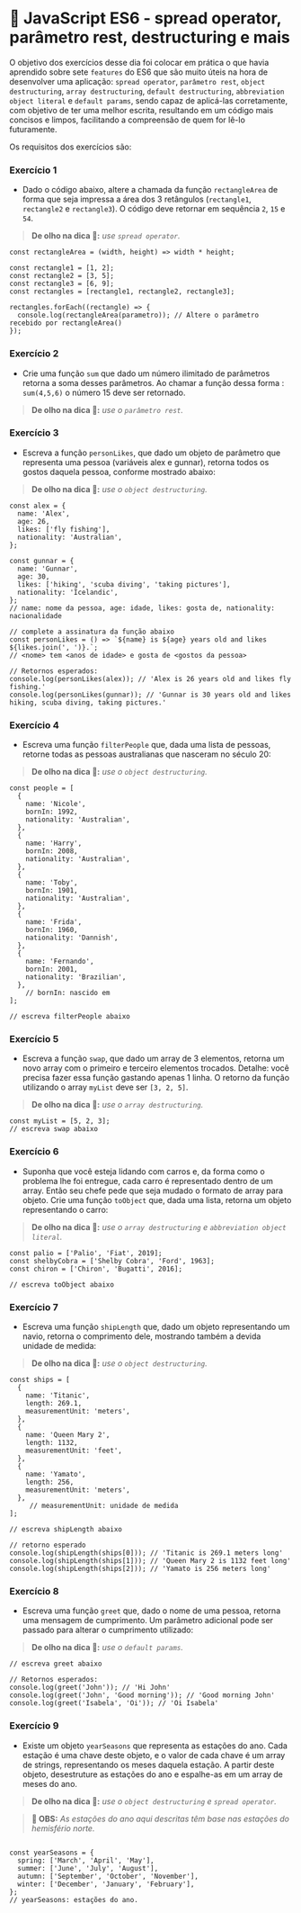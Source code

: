 # :pencil: JavaScript ES6 - spread operator, parâmetro rest, destructuring e mais

O objetivo dos exercícios desse dia foi colocar em prática o que havia aprendido sobre sete `features` do ES6 que são muito úteis na hora de desenvolver uma aplicação: `spread operator`, `parâmetro rest`, `object destructuring`, `array destructuring`, `default destructuring`, `abbreviation object literal` e `default params`, sendo capaz de aplicá-las corretamente, com objetivo de ter uma melhor escrita, resultando em um código mais concisos e limpos, facilitando a compreensão de quem for lê-lo futuramente.

Os requisitos dos exercícios são:

### Exercício 1

- Dado o código abaixo, altere a chamada da função `rectangleArea` de forma que seja impressa a área dos 3 retângulos (`rectangle1`, `rectangle2` e `rectangle3`). O código deve retornar em sequência `2`, `15` e `54`.

> **De olho na dica 👀:** _use `spread operator`._

```
const rectangleArea = (width, height) => width * height;

const rectangle1 = [1, 2];
const rectangle2 = [3, 5];
const rectangle3 = [6, 9];
const rectangles = [rectangle1, rectangle2, rectangle3];

rectangles.forEach((rectangle) => {
  console.log(rectangleArea(parametro)); // Altere o parâmetro recebido por rectangleArea()
});
```

### Exercício 2

- Crie uma função `sum` que dado um número ilimitado de parâmetros retorna a soma desses parâmetros. Ao chamar a função dessa forma : `sum(4,5,6)` o número 15 deve ser retornado.

> **De olho na dica 👀:** _use o `parâmetro rest`._

### Exercício 3

- Escreva a função `personLikes`, que dado um objeto de parâmetro que representa uma pessoa (variáveis alex e gunnar), retorna todos os gostos daquela pessoa, conforme mostrado abaixo:

> **De olho na dica 👀:** _use o `object destructuring`._

```
const alex = {
  name: 'Alex',
  age: 26,
  likes: ['fly fishing'],
  nationality: 'Australian',
};

const gunnar = {
  name: 'Gunnar',
  age: 30,
  likes: ['hiking', 'scuba diving', 'taking pictures'],
  nationality: 'Icelandic',
};
// name: nome da pessoa, age: idade, likes: gosta de, nationality: nacionalidade

// complete a assinatura da função abaixo
const personLikes = () => `${name} is ${age} years old and likes ${likes.join(', ')}.`;
// <nome> tem <anos de idade> e gosta de <gostos da pessoa>

// Retornos esperados:
console.log(personLikes(alex)); // 'Alex is 26 years old and likes fly fishing.'
console.log(personLikes(gunnar)); // 'Gunnar is 30 years old and likes hiking, scuba diving, taking pictures.'
```

### Exercício 4

- Escreva uma função `filterPeople` que, dada uma lista de pessoas, retorne todas as pessoas australianas que nasceram no século 20:

> **De olho na dica 👀:** _use o `object destructuring`._

```
const people = [
  {
    name: 'Nicole',
    bornIn: 1992,
    nationality: 'Australian',
  },
  {
    name: 'Harry',
    bornIn: 2008,
    nationality: 'Australian',
  },
  {
    name: 'Toby',
    bornIn: 1901,
    nationality: 'Australian',
  },
  {
    name: 'Frida',
    bornIn: 1960,
    nationality: 'Dannish',
  },
  {
    name: 'Fernando',
    bornIn: 2001,
    nationality: 'Brazilian',
  },
    // bornIn: nascido em
];

// escreva filterPeople abaixo
```

### Exercício 5

- Escreva a função `swap`, que dado um array de 3 elementos, retorna um novo array com o primeiro e terceiro elementos trocados. Detalhe: você precisa fazer essa função gastando apenas 1 linha. O retorno da função utilizando o array `myList` deve ser `[3, 2, 5]`.

> **De olho na dica 👀:** _use o `array destructuring`._

```
const myList = [5, 2, 3];
// escreva swap abaixo
```

### Exercício 6

- Suponha que você esteja lidando com carros e, da forma como o problema lhe foi entregue, cada carro é representado dentro de um array. Então seu chefe pede que seja mudado o formato de array para objeto. Crie uma função `toObject` que, dada uma lista, retorna um objeto representando o carro:

> **De olho na dica 👀:** _use o `array destructuring` e `abbreviation object literal`._

```
const palio = ['Palio', 'Fiat', 2019];
const shelbyCobra = ['Shelby Cobra', 'Ford', 1963];
const chiron = ['Chiron', 'Bugatti', 2016];

// escreva toObject abaixo
```

### Exercício 7

- Escreva uma função `shipLength` que, dado um objeto representando um navio, retorna o comprimento dele, mostrando também a devida unidade de medida:

> **De olho na dica 👀:** _use o `object destructuring`._

```
const ships = [
  {
    name: 'Titanic',
    length: 269.1,
    measurementUnit: 'meters',
  },
  {
    name: 'Queen Mary 2',
    length: 1132,
    measurementUnit: 'feet',
  },
  {
    name: 'Yamato',
    length: 256,
    measurementUnit: 'meters',
  },
     // measurementUnit: unidade de medida
];

// escreva shipLength abaixo

// retorno esperado
console.log(shipLength(ships[0])); // 'Titanic is 269.1 meters long'
console.log(shipLength(ships[1])); // 'Queen Mary 2 is 1132 feet long'
console.log(shipLength(ships[2])); // 'Yamato is 256 meters long'
```

### Exercício 8

- Escreva uma função `greet` que, dado o nome de uma pessoa, retorna uma mensagem de cumprimento. Um parâmetro adicional pode ser passado para alterar o cumprimento utilizado:

> **De olho na dica 👀:** _use o `default params`._

```
// escreva greet abaixo

// Retornos esperados:
console.log(greet('John')); // 'Hi John'
console.log(greet('John', 'Good morning')); // 'Good morning John'
console.log(greet('Isabela', 'Oi')); // 'Oi Isabela'
```

### Exercício 9

- Existe um objeto `yearSeasons` que representa as estações do ano. Cada estação é uma chave deste objeto, e o valor de cada chave é um array de strings, representando os meses daquela estação. A partir deste objeto, desestruture as estações do ano e espalhe-as em um array de meses do ano.

> **De olho na dica 👀:** _use o `object destructuring` e `spread operator`._

> **💬 OBS:** _As estações do ano aqui descritas têm base nas estações do hemisfério norte._

```

const yearSeasons = {
  spring: ['March', 'April', 'May'],
  summer: ['June', 'July', 'August'],
  autumn: ['September', 'October', 'November'],
  winter: ['December', 'January', 'February'],
};
// yearSeasons: estações do ano.
```
